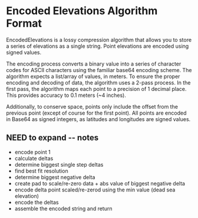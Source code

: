# Encoded Elevations Algorithm Format

EncodedElevations is a lossy compression algorithm that allows you to store a series of  elevations as a single string. Point elevations are encoded using signed values. 

The encoding process converts a binary value into a series of character codes for ASCII characters using the familiar base64 encoding scheme. The algorithm expects a list/array of values, in meters. To ensure the proper encoding and decoding of data, the algorithm uses a 2-pass process.  In the first pass, the algorithm maps each point to a precision of 1 decimal place. This provides accuracy to 0.1 meters (~4 inches).

Additionally, to conserve space, points only include the offset from the previous point (except of course for the first point). All points are encoded in Base64 as signed integers, as latitudes and longitudes are signed values. 

## NEED to expand -- notes
* encode point 1
* calculate deltas
* determine biggest single step deltas
* find best fit resolution
* determine biggest negative delta
* create pad to scale/re-zero data + abs value of biggest negative delta
* encode delta point scaled/re-zerod using the min value (dead sea elevation)
* encode the deltas
* assemble the encoded string and return




